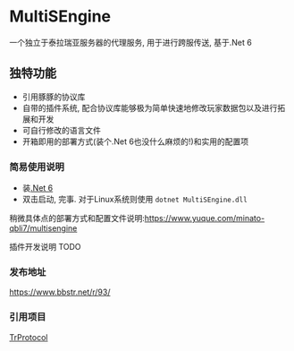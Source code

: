 # MultiSEngine
一个独立于泰拉瑞亚服务器的代理服务, 用于进行跨服传送, 基于.Net 6
## 独特功能
* 引用豚豚的协议库
* 自带的插件系统, 配合协议库能够极为简单快速地修改玩家数据包以及进行拓展和开发
* 可自行修改的语言文件
* 开箱即用的部署方式(装个.Net 6也没什么麻烦的!)和实用的配置项

### 简易使用说明
* 装[.Net 6](https://dotnet.microsoft.com/download/dotnet/6.0)
* 双击启动, 完事. 对于Linux系统则使用 ``dotnet MultiSEngine.dll``

稍微具体点的部署方式和配置文件说明:https://www.yuque.com/minato-qbli7/multisengine

插件开发说明 TODO
### 发布地址
https://www.bbstr.net/r/93/
### 引用项目
[TrProtocol](https://github.com/chi-rei-den/TrProtocol/tree/main)
